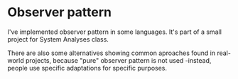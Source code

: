 # Observer pattern

I've implemented observer pattern in some languages. It's part of a small project for System Analyses class.

There are also some alternatives showing common aproaches found in real-world projects, because "pure" observer pattern is not used -instead, people use specific adaptations for specific purposes.